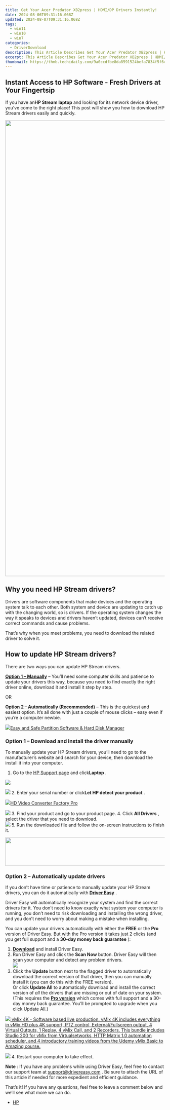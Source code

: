 ```yaml
---
title: Get Your Acer Predator XB2press | HDMI/DP Drivers Instantly!
date: 2024-08-06T09:31:16.068Z
updated: 2024-08-07T09:31:16.068Z
tags:
  - win11
  - win10
  - win7
categories:
  - DriverDownload
description: This Article Describes Get Your Acer Predator XB2press | HDMI/DP Drivers Instantly!
excerpt: This Article Describes Get Your Acer Predator XB2press | HDMI/DP Drivers Instantly!
thumbnail: https://thmb.techidaily.com/9a0ccdfbe8da8591524befa7834f5f64eb569a97d027f532be495df3d4cfc012.jpg
---
```


## Instant Access to HP Software - Fresh Drivers at Your Fingertsip

If you have an**HP Stream laptop** and looking for its network device driver, you’ve come to the right place! This post will show you how to download HP Stream drivers easily and quickly.

<!-- affiliate ads begin -->
<a href="https://turbotech.pxf.io/c/5597632/1450763/17212" target="_top" id="1450763"><img src="//a.impactradius-go.com/display-ad/17212-1450763" border="0" alt="" width="2560" height="1440"/></a><img height="0" width="0" src="https://imp.pxf.io/i/5597632/1450763/17212" style="position:absolute;visibility:hidden;" border="0" />
<!-- affiliate ads end -->
## Why you need HP Stream drivers?

 Drivers are software components that make devices and the operating system talk to each other. Both system and device are updating to catch up with the changing world, so is drivers. If the operating system changes the way it speaks to devices and drivers haven’t updated, devices can’t receive correct commands and cause problems.

 That’s why when you meet problems, you need to download the related driver to solve it.

## How to update HP Stream drivers?

There are two ways you can update HP Stream drivers.

**[Option 1 – Manually](https://tools.techidaily.com/drivereasy/download/)**  – You’ll need some computer skills and patience to update your drivers this way, because you need to find exactly the right driver online, download it and install it step by step.

OR

**[Option 2 – Automatically (Recommended)](https://www.drivereasy.com/knowledge/download-hp-stream-drivers-easily-quickly/#op2)**  – This is the quickest and easiest option. It’s all done with just a couple of mouse clicks – easy even if you’re a computer newbie.

<!-- affiliate ads begin -->
<a href="https://secure.2checkout.com/order/checkout.php?PRODS=22741618&QTY=1&AFFILIATE=108875&CART=1"><img src="https://www.diskpart.com/resource/images/index/dp-index-img-banner-people@2x.png" border="0">Easy and Safe Partition Software & Hard Disk Manager</a>
<!-- affiliate ads end -->
### **Option 1 –** **Download and install the driver manually**

 To manually update your HP Stream drivers, you’ll need to go to the manufacturer’s website and search for your device, then download the install it into your computer.

1. Go to the [HP Support page](https://support.hp.com/us-en/drivers) and click**Laptop** .  
<!-- affiliate ads begin -->
<a href="https://secure.2checkout.com/order/checkout.php?PRODS=37100474&QTY=1&AFFILIATE=108875&CART=1"><img src="https://awario.com/images/pages/index/img-platform-ui-1280@1x.avif" border="0"></a>
<!-- affiliate ads end -->
![](https://images.drivereasy.com/wp-content/uploads/2019/08/hp1.jpg)
2. Enter your serial number or click**Let HP detect your product** .  
<!-- affiliate ads begin -->
<a href="https://secure.2checkout.com/order/checkout.php?PRODS=4537546&QTY=1&AFFILIATE=108875&CART=1"><img src="https://secure.avangate.com/images/merchant/4b0a0290ad7df100b77e86839989a75e/products/7_copy_2_2_hdpro.png" border="0">HD Video Converter Factory Pro</a>
<!-- affiliate ads end -->
![](https://images.drivereasy.com/wp-content/uploads/2019/08/hp2.jpg)
3. Find your product and go to your product page.
4. Click **All Drivers** , select the driver that you need to download.  
![](https://images.drivereasy.com/wp-content/uploads/2019/08/hp.jpg)
5. Run the downloaded file and follow the on-screen instructions to finish it.

<!-- affiliate ads begin -->
<a href="https://zonlipartnershipprogram.pxf.io/c/5597632/1596691/17882" target="_top" id="1596691"><img src="//a.impactradius-go.com/display-ad/17882-1596691" border="0" alt="" width="728" height="90"/></a><img height="0" width="0" src="https://imp.pxf.io/i/5597632/1596691/17882" style="position:absolute;visibility:hidden;" border="0" />
<!-- affiliate ads end -->
### **Option 2 – Automatically update drivers**

 If you don’t have time or patience to manually update your HP Stream drivers, you can do it automatically with **[Driver Easy](https://tools.techidaily.com/drivereasy/download/)**  .

 Driver Easy will automatically recognize your system and find the correct drivers for it. You don’t need to know exactly what system your computer is running, you don’t need to risk downloading and installing the wrong driver, and you don’t need to worry about making a mistake when installing.

 You can update your drivers automatically with either the **FREE** or the **Pro** version of Driver Easy. But with the Pro version it takes just 2 clicks (and you get full support and a **30-day money back guarantee** ):

1. **[Download](https://tools.techidaily.com/drivereasy/download/)**  and install Driver Easy.
2. Run Driver Easy and click the **Scan Now** button. Driver Easy will then scan your computer and detect any problem drivers.  
![](https://images.drivereasy.com/wp-content/uploads/2019/08/NVIDIA-18.jpg)
3. Click the **Update**  button next to the flagged driver to automatically download the correct version of that driver, then you can manually install it (you can do this with the FREE version).  
 Or click **Update All** to automatically download and install the correct version of _all_ the drivers that are missing or out of date on your system. (This requires the **[Pro version](https://tools.techidaily.com/drivereasy/download/)**  which comes with full support and a 30-day money back guarantee. You’ll be prompted to upgrade when you click Update All.)  
<!-- affiliate ads begin -->
<a href="https://secure.2checkout.com/order/checkout.php?PRODS=30901369&QTY=1&AFFILIATE=108875&CART=1"> <img src="https://secure.avangate.com/images/merchant/ce9a6fb2becc2d235e62b125e9260102/products/1_copy_vMixCallScreenshot1-large.jpg" border="0"> vMix 4K - Software based live production. vMix 4K includes everything in vMix HD plus 4K support, PTZ control, External/Fullscreen output, 4 Virtual Outputs, 1 Replay, 4 vMix Call, and 2 Recorders. 
This bundle includes Studio 200 for vMix from Virtualsetworks, HTTP Matrix 1.0 automation scheduler, and 4 introductory training videos from the Udemy vMix Basic to Amazing course. </a>
<!-- affiliate ads end -->
![](https://images.drivereasy.com/wp-content/uploads/2019/08/11-2.jpg)
4. Restart your computer to take effect.

**Note** : If you have any problems while using Driver Easy, feel free to contact our support team at [support@drivereasy.com](https://tools.techidaily.com/drivereasy/download/) .
 Be sure to attach the URL of this article if needed for more expedient and efficient guidance.

 That’s it! If you have any questions, feel free to leave a comment below and we’ll see what more we can do.

* [HP](https://tools.techidaily.com/drivereasy/download/)

<ins class="adsbygoogle"
     style="display:block"
     data-ad-format="autorelaxed"
     data-ad-client="ca-pub-7571918770474297"
     data-ad-slot="1223367746"></ins>



<ins class="adsbygoogle"
     style="display:block"
     data-ad-client="ca-pub-7571918770474297"
     data-ad-slot="8358498916"
     data-ad-format="auto"
     data-full-width-responsive="true"></ins>

